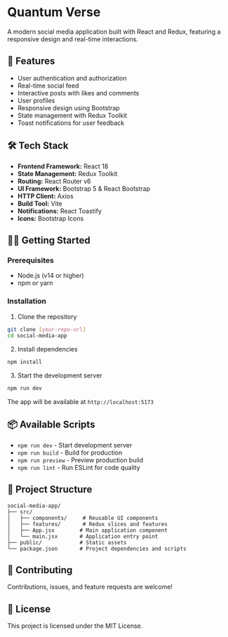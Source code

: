 
# Quantum Verse 

A modern social media application built with React and Redux, featuring a responsive design and real-time interactions.

## 🚀 Features

- User authentication and authorization
- Real-time social feed
- Interactive posts with likes and comments
- User profiles
- Responsive design using Bootstrap
- State management with Redux Toolkit
- Toast notifications for user feedback

## 🛠️ Tech Stack

- **Frontend Framework:** React 18
- **State Management:** Redux Toolkit
- **Routing:** React Router v6
- **UI Framework:** Bootstrap 5 & React Bootstrap
- **HTTP Client:** Axios
- **Build Tool:** Vite
- **Notifications:** React Toastify
- **Icons:** Bootstrap Icons

## 🏃‍♂️ Getting Started

### Prerequisites

- Node.js (v14 or higher)
- npm or yarn

### Installation

1. Clone the repository
```bash
git clone [your-repo-url]
cd social-media-app
```

2. Install dependencies
```bash
npm install
```

3. Start the development server
```bash
npm run dev
```

The app will be available at `http://localhost:5173`

## 📦 Available Scripts

- `npm run dev` - Start development server
- `npm run build` - Build for production
- `npm run preview` - Preview production build
- `npm run lint` - Run ESLint for code quality

## 🎨 Project Structure

```
social-media-app/
├── src/
│   ├── components/     # Reusable UI components
│   ├── features/       # Redux slices and features
│   ├── App.jsx        # Main application component
│   └── main.jsx       # Application entry point
├── public/            # Static assets
└── package.json       # Project dependencies and scripts
```

## 🤝 Contributing

Contributions, issues, and feature requests are welcome!

## 📝 License

This project is licensed under the MIT License.
